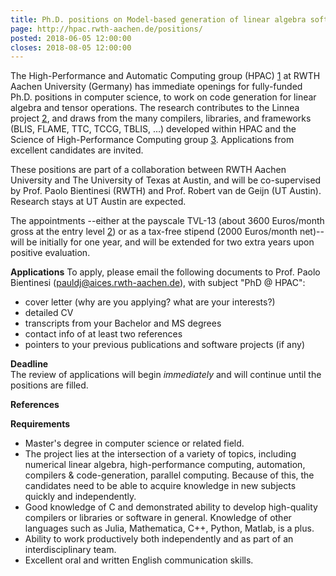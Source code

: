 ```yaml
---
title: Ph.D. positions on Model-based generation of linear algebra software
page: http://hpac.rwth-aachen.de/positions/
posted: 2018-06-05 12:00:00
closes: 2018-08-05 12:00:00
---
```


The High-Performance and Automatic Computing group (HPAC) [1] at RWTH Aachen University (Germany) has immediate openings for fully-funded Ph.D. positions in computer science, to work on code generation for linear algebra and tensor operations. The research contributes to the Linnea project [2], and draws from the many compilers, libraries, and frameworks (BLIS, FLAME, TTC, TCCG, TBLIS, ...) developed within HPAC and the Science of High-Performance Computing group [3]. Applications from excellent candidates are invited.

These positions are part of a collaboration between RWTH Aachen University and The University of Texas at Austin, and will be co-supervised by Prof. Paolo Bientinesi (RWTH) and Prof. Robert van de Geijn (UT Austin). Research stays at UT Austin are expected.

The appointments --either at the payscale TVL-13 (about 3600 Euros/month gross at the entry level [2]) or as a tax-free stipend (2000 Euros/month net)-- will be initially for one year, and will be extended for two extra years upon positive evaluation.

**Applications** 
To apply, please email the following documents to Prof. Paolo Bientinesi (<pauldj@aices.rwth-aachen.de>), with subject "PhD @ HPAC":

- cover letter (why are you applying? what are your interests?)  
- detailed CV  
- transcripts from your Bachelor and MS degrees  
- contact info of at least two references  
- pointers to your previous publications and software projects (if any)  

**Deadline**  
The review of applications will begin *immediately* and will continue until the positions are filled.

**References**

[1]: <hpac.rwth-aachen.de>
[2]: <https://github.com/HPAC/linnea>
[3]: <shpc.ices.utexas.edu>
[4]: <https://github.com/flame/blis>

**Requirements**

- Master's degree in computer science or related field.  
- The project lies at the intersection of a variety of topics, including numerical linear algebra, high-performance computing, automation, compilers & code-generation, parallel computing. Because of this, the candidates need to be able to acquire knowledge in new subjects quickly and independently.  
- Good knowledge of C and demonstrated ability to develop high-quality compilers or libraries or software in general. Knowledge of other languages such as Julia, Mathematica, C++, Python, Matlab, is a plus.  
- Ability to work productively both independently and as part of an interdisciplinary team.  
- Excellent oral and written English communication skills.